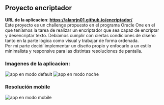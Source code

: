 ## Proyecto encriptador
 **URL de la aplicacion: https://alanrjn01.github.io/encriptador/**  
Este proyecto es un challenge propuesto en el programa Oracle One en el que teníamos la tarea de realizar un encriptador que sea capaz de encriptar y desencriptar texto. Debíamos cumplir con ciertas condiciones de diseño tanto en la parte lógica como visual y trabajar de forma ordenada.  
Por mi parte decidí implementar un diseño propio y enfocarlo a un estilo minimalista y responsive para las distintas resoluciones de pantalla. 
### Imagenes de la aplicacion:  
![app en modo default](https://i.imgur.com/rpfRtiK.png) 
![app en modo noche](https://i.imgur.com/QR0DuE6.png)
### Resolución mobile
![app en modo mobile](https://i.imgur.com/dltOfdZ.png)